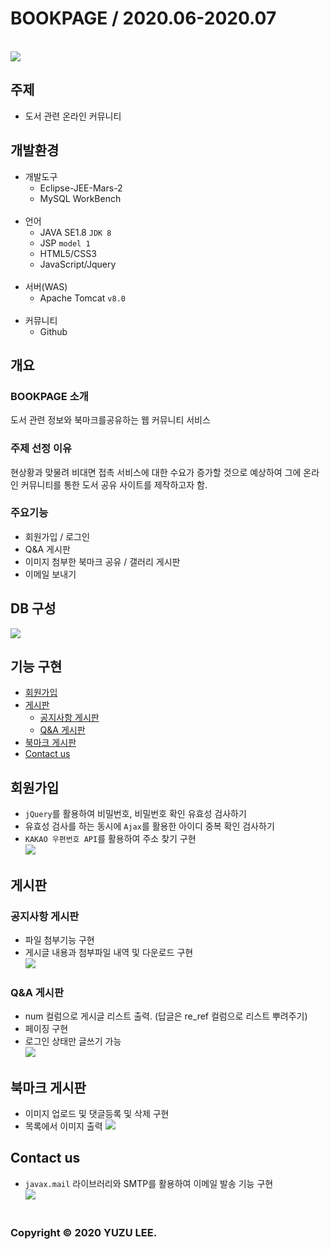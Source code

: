 # BOOKPAGE / 2020.06-2020.07
<br>
<img src="https://user-images.githubusercontent.com/68896112/98518229-735e1200-22b2-11eb-823d-b7aa905add69.gif">
<br>

## 주제
- 도서 관련 온라인 커뮤니티<br>

## 개발환경
* 개발도구
  * Eclipse-JEE-Mars-2
  * MySQL WorkBench
  <br>
* 언어
  * JAVA SE1.8 `JDK 8`
  * JSP `model 1`
  * HTML5/CSS3
  * JavaScript/Jquery
  <br>
* 서버(WAS)
  * Apache Tomcat `v8.0`
  <br>
* 커뮤니티
  * Github<br>

## 개요
### BOOKPAGE 소개
도서 관련 정보와 북마크를공유하는 웹 커뮤니티 서비스<br>
### 주제 선정 이유
현상황과 맞물려 비대면 접촉 서비스에 대한 수요가
증가할 것으로 예상하여 그에 온라인 커뮤니티를 통한 도서 공유 사이트를 제작하고자 함.<br>
### 주요기능
* 회원가입 / 로그인
* Q&A 게시판
* 이미지 첨부한 북마크 공유 / 갤러리 게시판
* 이메일 보내기 <br>


## DB 구성<br>
<img src="https://user-images.githubusercontent.com/68896112/98519288-e9af4400-22b3-11eb-8729-46602608c276.png"><br>

## 기능 구현
* [회원가입](#회원가입)
* [게시판](#게시판)
  * [공지사항 게시판](#공지사항-게시판)
  * [Q&A 게시판](#Q&A-게시판)
* [북마크 게시판](#북마크-게시판)
* [Contact us](#Contact-us)<br>

## 회원가입
* `jQuery`를 활용하여 비밀번호, 비밀번호 확인 유효성 검사하기
* 유효성 검사를 하는 동시에 `Ajax`를 활용한 아이디 중복 확인 검사하기
* `KAKAO 우편번호 API`를 활용하여 주소 찾기 구현<br>
<img src="https://user-images.githubusercontent.com/68896112/98518755-26c70680-22b3-11eb-8278-4932190599eb.gif"><br>

## 게시판
### 공지사항 게시판
* 파일 첨부기능 구현
* 게시글 내용과 첨부파일 내역 및 다운로드 구현<br>
<img src="https://user-images.githubusercontent.com/68896112/98518915-67268480-22b3-11eb-8270-dcfe0520324b.png"><br>

### Q&A 게시판
* num 컬럼으로 게시글 리스트 출력. (답글은 re_ref 컬럼으로 리스트 뿌려주기)
* 페이징 구현
* 로그인 상태만 글쓰기 가능<br>
<img src="https://user-images.githubusercontent.com/68896112/98519015-8c1af780-22b3-11eb-97e2-da2a0d0e14b3.png"><br>

## 북마크 게시판
* 이미지 업로드 및 댓글등록 및 삭제 구현
* 목록에서 이미지 출력
<img src="https://user-images.githubusercontent.com/68896112/98519092-a2c14e80-22b3-11eb-85bb-c8ecdaae9e7f.png"><br>

## Contact us
* `javax.mail` 라이브러리와 SMTP를 활용하여 이메일 발송 기능 구현<br>
<img src="https://user-images.githubusercontent.com/68896112/98519182-bec4f000-22b3-11eb-9405-ef1e98afbb29.png"><br><br>

### Copyright © 2020 YUZU LEE.
